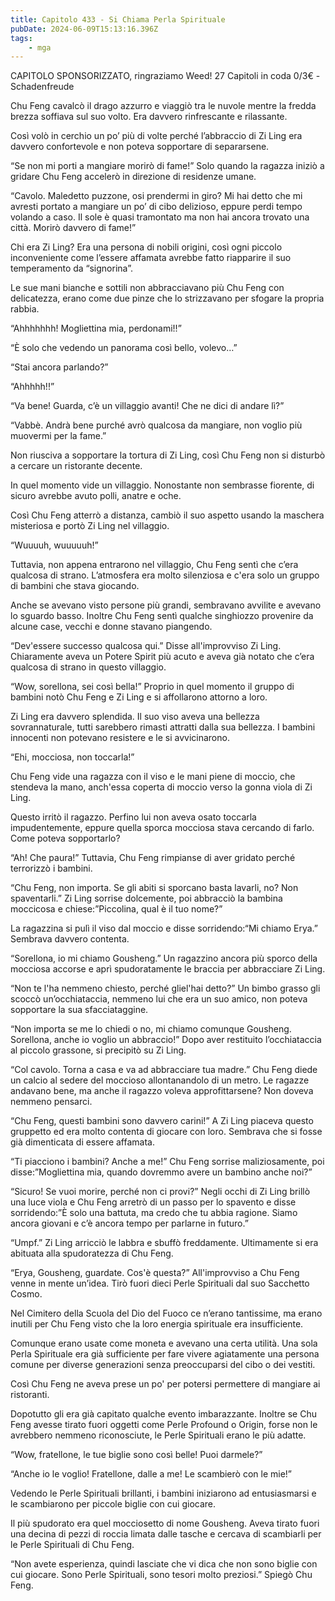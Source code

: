 ```yaml
---
title: Capitolo 433 - Si Chiama Perla Spirituale
pubDate: 2024-06-09T15:13:16.396Z
tags:
    - mga
---
```

                
CAPITOLO SPONSORIZZATO, ringraziamo Weed!
27 Capitoli in coda 0/3€
-Schadenfreude


Chu Feng cavalcò il drago azzurro e viaggiò tra le nuvole mentre la fredda brezza soffiava sul suo volto. Era davvero rinfrescante e rilassante.


Così volò in cerchio un po’ più di volte perché l’abbraccio di Zi Ling era davvero confortevole e non poteva sopportare di separarsene.


“Se non mi porti a mangiare morirò di fame!” Solo quando la ragazza iniziò a gridare Chu Feng accelerò in direzione di residenze umane.


“Cavolo. Maledetto puzzone, osi prendermi in giro? Mi hai detto che mi avresti portato a mangiare un po’ di cibo delizioso, eppure perdi tempo volando a caso. Il sole è quasi tramontato ma non hai ancora trovato una città. Morirò davvero di fame!”


Chi era Zi Ling? Era una persona di nobili origini, così ogni piccolo inconveniente come l’essere affamata avrebbe fatto riapparire il suo temperamento da “signorina”.


Le sue mani bianche e sottili non abbracciavano più Chu Feng con delicatezza, erano come due pinze che lo strizzavano per sfogare la propria rabbia.


“Ahhhhhhh! Mogliettina mia, perdonami!!”


“È solo che vedendo un panorama così bello, volevo…”


“Stai ancora parlando?”


“Ahhhhh!!”


“Va bene! Guarda, c’è un villaggio avanti! Che ne dici di andare lì?”


“Vabbè. Andrà bene purché avrò qualcosa da mangiare, non voglio più muovermi per la fame.”


Non riusciva a sopportare la tortura di Zi Ling, così Chu Feng non si disturbò a cercare un ristorante decente.


In quel momento vide un villaggio. Nonostante non sembrasse fiorente, di sicuro avrebbe avuto polli, anatre e oche.


Così Chu Feng atterrò a distanza, cambiò il suo aspetto usando la maschera misteriosa e portò Zi Ling nel villaggio.


“Wuuuuh, wuuuuuh!”


Tuttavia, non appena entrarono nel villaggio, Chu Feng sentì che c’era qualcosa di strano. L’atmosfera era molto silenziosa e c'era solo un gruppo di bambini che stava giocando.


Anche se avevano visto persone più grandi, sembravano avvilite e avevano lo sguardo basso. Inoltre Chu Feng sentì qualche singhiozzo provenire da alcune case, vecchi e donne stavano piangendo.


“Dev'essere successo qualcosa qui.” Disse all'improvviso Zi Ling. Chiaramente aveva un Potere Spirit più acuto e aveva già notato che c’era qualcosa di strano in questo villaggio.


“Wow, sorellona, sei così bella!” Proprio in quel momento il gruppo di bambini notò Chu Feng e Zi Ling e si affollarono attorno a loro.


Zi Ling era davvero splendida. Il suo viso aveva una bellezza sovrannaturale, tutti sarebbero rimasti attratti dalla sua bellezza. I bambini innocenti non potevano resistere e le si avvicinarono.


“Ehi, mocciosa, non toccarla!”


Chu Feng vide una ragazza con il viso e le mani piene di moccio, che stendeva la mano, anch'essa coperta di moccio verso la gonna viola di Zi Ling.


Questo irritò il ragazzo. Perfino lui non aveva osato toccarla impudentemente, eppure quella sporca mocciosa stava cercando di farlo. Come poteva sopportarlo?


“Ah! Che paura!” Tuttavia, Chu Feng rimpianse di aver gridato perché terrorizzò i bambini.


“Chu Feng, non importa. Se gli abiti si sporcano basta lavarli, no? Non spaventarli.” Zi Ling sorrise dolcemente, poi abbracciò la bambina moccicosa e chiese:”Piccolina, qual è il tuo nome?”


La ragazzina si pulì il viso dal moccio e disse sorridendo:“Mi chiamo Erya.”
Sembrava davvero contenta.


“Sorellona, io mi chiamo Gousheng.” Un ragazzino ancora più sporco della mocciosa accorse e aprì spudoratamente le braccia per abbracciare Zi Ling.


“Non te l'ha nemmeno chiesto, perché gliel'hai detto?” Un bimbo grasso gli scoccò un’occhiataccia, nemmeno lui che era un suo amico, non poteva sopportare la sua sfacciataggine.


“Non importa se me lo chiedi o no, mi chiamo comunque Gousheng. Sorellona, anche io voglio un abbraccio!” Dopo aver restituito l’occhiataccia al piccolo grassone, si precipitò su Zi Ling.


“Col cavolo. Torna a casa e va ad abbracciare tua madre.” Chu Feng diede un calcio al sedere del moccioso allontanandolo di un metro. Le ragazze andavano bene, ma anche il ragazzo voleva approfittarsene? Non doveva nemmeno pensarci.


“Chu Feng, questi bambini sono davvero carini!” A Zi Ling piaceva questo gruppetto ed era molto contenta di giocare con loro. Sembrava che si fosse già dimenticata di essere affamata.


“Ti piacciono i bambini? Anche a me!” Chu Feng sorrise maliziosamente, poi disse:”Mogliettina mia, quando dovremmo avere un bambino anche noi?”


“Sicuro! Se vuoi morire, perché non ci provi?” Negli occhi di Zi Ling brillò una luce viola e Chu Feng arretrò di un passo per lo spavento e disse sorridendo:”È solo una battuta, ma credo che tu abbia ragione. Siamo ancora giovani e c’è ancora tempo per parlarne in futuro.”


“Umpf.” Zi Ling arricciò le labbra e sbuffò freddamente. Ultimamente si era abituata alla spudoratezza di Chu Feng.


“Erya, Gousheng, guardate. Cos'è questa?” All'improvviso a Chu Feng venne in mente un’idea. Tirò fuori dieci Perle Spirituali dal suo Sacchetto Cosmo.


Nel Cimitero della Scuola del Dio del Fuoco ce n’erano tantissime, ma erano inutili per Chu Feng visto che la loro energia spirituale era insufficiente.


Comunque erano usate come moneta e avevano una certa utilità. Una sola Perla Spirituale era già sufficiente per fare vivere agiatamente una persona comune per diverse generazioni senza preoccuparsi del cibo o dei vestiti.


Così Chu Feng ne aveva prese un po' per potersi permettere di mangiare ai ristoranti.


Dopotutto gli era già capitato qualche evento imbarazzante. Inoltre se Chu Feng avesse tirato fuori oggetti come Perle Profound o Origin, forse non le avrebbero nemmeno riconosciute, le Perle Spirituali erano le più adatte.


“Wow, fratellone, le tue biglie sono così belle! Puoi darmele?”


“Anche io le voglio! Fratellone, dalle a me! Le scambierò con le mie!”


Vedendo le Perle Spirituali brillanti, i bambini iniziarono ad entusiasmarsi e le scambiarono per piccole biglie con cui giocare.


Il più spudorato era quel mocciosetto di nome Gousheng. Aveva tirato fuori una decina di pezzi di roccia limata dalle tasche e cercava di scambiarli per le Perle Spirituali di Chu Feng.


“Non avete esperienza, quindi lasciate che vi dica che non sono biglie con cui giocare. Sono Perle Spirituali, sono tesori molto preziosi.” Spiegò Chu Feng.



